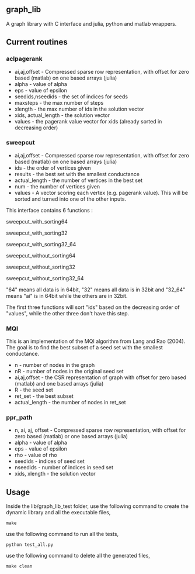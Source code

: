 ## graph_lib
A graph library with C interface and julia, python and matlab wrappers.

## Current routines
### aclpagerank
* ai,aj,offset - Compressed sparse row representation, with offset for zero based (matlab) on one based arrays (julia)
* alpha - value of alpha
* eps - value of epsilon
* seedids,nseedids - the set of indices for seeds
* maxsteps - the max number of steps
* xlength - the max number of ids in the solution vector
* xids, actual_length - the solution vector
* values - the pagerank value vector for xids (already sorted in decreasing order)
### sweepcut
* ai,aj,offset - Compressed sparse row representation, with offset for zero based (matlab) on one based arrays (julia)
* ids - the order of vertices given
* results - the best set with the smallest conductance
* actual_length - the number of vertices in the best set
* num - the number of vertices given
* values - A vector scoring each vertex (e.g. pagerank value). This will be sorted and turned into one of the other inputs.

This interface contains 6 functions :

sweepcut\_with\_sorting64

sweepcut\_with\_sorting32 

sweepcut\_with\_sorting32_64

sweepcut\_without\_sorting64

sweepcut\_without\_sorting32 

sweepcut\_without\_sorting32_64

"64" means all data is in 64bit, "32" means all data is in 32bit and "32_64" means "ai" is in 64bit while the others are in 32bit.

The first three functions will sort "ids" based on the decreasing order of "values", while the other three don't have this step.
### MQI
 This is an implementation of the MQI algorithm from Lang and Rao (2004). The goal is to find the best subset of a seed set with the smallest conductance.
 
 * n - number of nodes in the graph
 * nR - number of nodes in the original seed set
 * ai,aj,offset - the CSR representation of graph with offset for zero based (matlab) and one based arrays (julia)
 * R - the seed set
 * ret_set - the best subset
 * actual_length - the number of nodes in ret_set

### ppr_path
 * n, ai, aj, offset - Compressed sparse row representation, 
                            with offset for zero based (matlab) or 
                            one based arrays (julia)
 * alpha - value of alpha
 * eps - value of epsilon
 * rho - value of rho
 * seedids - indices of seed set
 * nseedids - number of indices in seed set
 * xids, xlength - the solution vector

## Usage
Inside the lib/graph\_lib\_test folder, use the following command to create the dynamic library and all the executable files,
	
	make
	
use the following command to run all the tests,

	python test_all.py
	
use the following command to delete all the generated files,

	make clean
	

